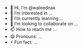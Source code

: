 - 👋 Hi, I’m @waleednax
- 👀 I’m interested in ...
- 🌱 I’m currently learning ...
- 💞️ I’m looking to collaborate on ...
- 📫 How to reach me ...
- 😄 Pronouns: ...
- ⚡ Fun fact: ...

<!---
waleednax/waleednax is a ✨ special ✨ repository because its `README.md` (this file) appears on your GitHub profile.
You can click the Preview link to take a look at your changes.
--->
